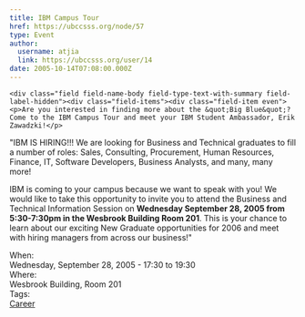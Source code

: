 ```yaml
---
title: IBM Campus Tour 
href: https://ubccsss.org/node/57
type: Event
author:
  username: atjia
  link: https://ubccsss.org/user/14
date: 2005-10-14T07:08:00.000Z
---
```



    <div class="field field-name-body field-type-text-with-summary field-label-hidden"><div class="field-items"><div class="field-item even"><p>Are you interested in finding more about the &quot;Big Blue&quot;?  Come to the IBM Campus Tour and meet your IBM Student Ambassador, Erik Zawadzki!</p>
<p>&quot;IBM IS HIRING!!!  We are looking for Business and Technical graduates to fill a number of roles: Sales, Consulting, Procurement, Human Resources, Finance, IT, Software Developers, Business Analysts, and many, many more!</p>
<p>IBM is coming to your campus because we want to speak with you!  We would like to take this opportunity to invite you to attend the Business and Technical Information Session on <b>Wednesday September 28, 2005 from 5:30-7:30pm in the Wesbrook Building Room 201</b>.   This is your chance to learn about our exciting New Graduate opportunities for 2006 and meet with hiring managers from across our business!&quot;</p>
<!--break--></div></div></div><div class="field field-name-field-dates field-type-datetime field-label-above"><div class="field-label">When:&#xA0;</div><div class="field-items"><div class="field-item even"><span class="date-display-single">Wednesday, September 28, 2005 - <span class="date-display-range"><span class="date-display-start">17:30</span> to <span class="date-display-end">19:30</span></span></span></div></div></div><div class="field field-name-field-location field-type-text field-label-above"><div class="field-label">Where:&#xA0;</div><div class="field-items"><div class="field-item even">Wesbrook Building, Room 201</div></div></div>    <footer>
    <div class="field field-name-field-tags field-type-taxonomy-term-reference field-label-above"><div class="field-label">Tags:&#xA0;</div><div class="field-items"><div class="field-item even"><a href="/career">Career</a></div></div></div>      </footer>
    
